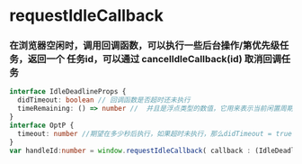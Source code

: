# requestIdleCallback

### 在浏览器空闲时，调用回调函数，可以执行一些后台操作/第优先级任务，返回一个 任务id，可以通过 cancelIdleCallback(id) 取消回调任务

```ts
interface IdleDeadlineProps {
  didTimeout: boolean // 回调函数是否超时还未执行
  timeRemaining: () => number //  并且是浮点类型的数值，它用来表示当前闲置周期的预估剩余毫秒数。如果idle period已经结束，则它的值是0
}
interface OptP {
  timeout: number //期望在多少秒后执行，如果超时未执行，那么didTimeout = true,并且将会在下次空闲的时候被强制执行
}
var handleId:number = window.requestIdleCallback( callback : (IdleDeadline: IdleDeadlineProps) => any,  options?: { timeout: number })
```

